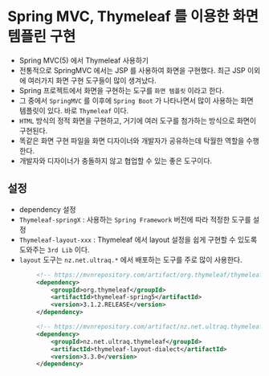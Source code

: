 # Spring MVC, Thymeleaf 를 이용한 화면 템플린 구현
- Spring MVC(5) 에서 Thymeleaf 사용하기
- 전통적으로 SpringMVC 에서는 JSP 를 사용하여 화면을 구현했다. 최근 JSP 이외에 여러가지 화면 구현 도구들이 많이 생겨났다.
- Spring 프로젝트에서 화면을 구현하는 도구를 `화면 템플릿` 이라고 한다.
- 그 중에서 `SpringMVC` 를 이후에 `Spring Boot` 가 나타나면서 많이 사용하는 화면 템플릿이 있다. 바로 `Thymeleaf` 이다.
- `HTML` 방식의 정적 화면을 구현하고, 거기에 여러 도구를 첨가하는 방식으로 화면이 구현된다.
- 똑같은 화면 구현 파일을 화면 디자이너와 개발자가 공유하는데 탁월한 역할을 수행한다.
- 개발자와 디자이너가 충돌하지 않고 협업할 수 있는 좋은 도구이다.

## 설정
- dependency 설정
- `Thymeleaf-springX` : 사용하는 `Spring Framework` 버전에 따라 적정한 도구를 설정
- `Thymeleaf-layout-xxx` : Thymeleaf 에서 layout 설정을 쉽게 구현할 수 있도록 도와주는 `3rd Lib` 이다.
- `layout` 도구는 `nz.net.ultraq.*` 에서 배포하는 도구를 주로 많이 사용한다.

```xml
		<!-- https://mvnrepository.com/artifact/org.thymeleaf/thymeleaf-spring5 -->
		<dependency>
			<groupId>org.thymeleaf</groupId>
			<artifactId>thymeleaf-spring5</artifactId>
			<version>3.1.2.RELEASE</version>
		</dependency>

		<!-- https://mvnrepository.com/artifact/nz.net.ultraq.thymeleaf/thymeleaf-layout-dialect -->
		<dependency>
			<groupId>nz.net.ultraq.thymeleaf</groupId>
			<artifactId>thymeleaf-layout-dialect</artifactId>
			<version>3.3.0</version>
		</dependency>

```